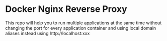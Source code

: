 # Docker Nginx Reverse Proxy

This repo will help you to run multiple applications at the same time without changing the port for every application container and using local domain aliases instead using http://localhost:xxx